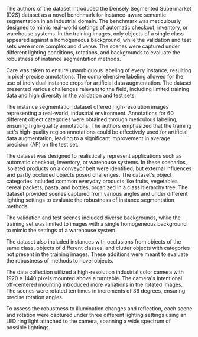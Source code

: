 The authors of the dataset introduced the Densely Segmented Supermarket (D2S) dataset as a novel benchmark for instance-aware semantic segmentation in an industrial domain. The benchmark was meticulously designed to mimic real-world settings of automatic checkout, inventory, or warehouse systems. In the training images, only objects of a single class appeared against a homogeneous background, while the validation and test sets were more complex and diverse. The scenes were captured under different lighting conditions, rotations, and backgrounds to evaluate the robustness of instance segmentation methods.

Care was taken to ensure unambiguous labeling of every instance, resulting in pixel-precise annotations. The comprehensive labeling allowed for the use of individual instance crops for artificial data augmentation. The dataset presented various challenges relevant to the field, including limited training data and high diversity in the validation and test sets.

The instance segmentation dataset offered high-resolution images representing a real-world, industrial environment. Annotations for 60 different object categories were obtained through meticulous labeling, ensuring high-quality annotations. The authors emphasized that the training set's high-quality region annotations could be effectively used for artificial data augmentation, leading to a significant improvement in average precision (AP) on the test set.

The dataset was designed to realistically represent applications such as automatic checkout, inventory, or warehouse systems. In these scenarios, isolated products on a conveyor belt were identified, but external influences and partly occluded objects posed challenges. The dataset's object categories included common everyday products like fruits, vegetables, cereal packets, pasta, and bottles, organized in a class hierarchy tree. The dataset provided scenes captured from various angles and under different lighting settings to evaluate the robustness of instance segmentation methods.

The validation and test scenes included diverse backgrounds, while the training set was limited to images with a single homogeneous background to mimic the settings of a warehouse system.

The dataset also included instances with occlusions from objects of the same class, objects of different classes, and clutter objects with categories not present in the training images. These additions were meant to evaluate the robustness of methods to novel objects.

The data collection utilized a high-resolution industrial color camera with 1920 × 1440 pixels mounted above a turntable. The camera's intentional off-centered mounting introduced more variations in the rotated images. The scenes were rotated ten times in increments of 36 degrees, ensuring precise rotation angles.

To assess the robustness to illumination changes and reflection, each scene and rotation were captured under three different lighting settings using an LED ring light attached to the camera, spanning a wide spectrum of possible lightings.
